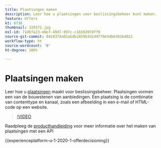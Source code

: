 ```yaml
---
title: Plaatsingen maken
description: Leer hoe u plaatsingen voor beslissingsbeheer kunt maken. Plaatsingen vormen een van de bouwstenen van aanbiedingen.
feature: Offers
kt: 6736
thumbnail: 329372.jpg
exl-id: 71d6fa23-e6e7-49d7-997c-c1b58207dff0
source-git-commit: 042837da01abdb2859b3d149770e5db6381bd021
workflow-type: ht
source-wordcount: '0'
ht-degree: 100%

---
```


# Plaatsingen maken

Leer hoe u [plaatsingen](https://experienceleague.adobe.com/docs/journey-optimizer/using/offer-decisioniong/create-components/creating-placements.html?lang=nl) maakt voor beslissingsbeheer. Plaatsingen vormen een van de bouwstenen van aanbiedingen. Een plaatsing is de combinatie van contenttype en kanaal, zoals een afbeelding in een e-mail of HTML-code op een website.

>[!VIDEO](https://video.tv.adobe.com/v/329372?quality=12&learn=on)

Raadpleeg de [producthandleiding](https://experienceleague.adobe.com/docs/journey-optimizer/using/offer-decisioniong/api-reference/offers-api/placements/create.html?lang=nl) voor meer informatie over het maken van plaatsingen met een API

{{experienceplatform-u-1-2020-1-offerdecisioning}}
